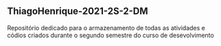 ## ThiagoHenrique-2021-2S-2-DM

Repositório dedicado para o armazenamento de todas as atividades e códios criados durante o segundo semestre do curso de desevolvimento
